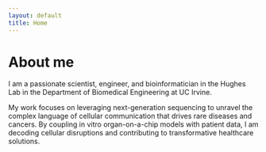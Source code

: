 ```yaml
---
layout: default
title: Home
---
```


# About me

I am a passionate scientist, engineer, and bioinformatician in the Hughes Lab in the Department of Biomedical Engineering at UC Irvine. 

My work focuses on leveraging next-generation sequencing to unravel the complex language of cellular communication that drives rare diseases and cancers. By coupling in vitro organ-on-a-chip models with patient data, I am decoding cellular disruptions and contributing to transformative healthcare solutions.

